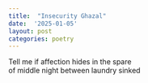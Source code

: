```yaml
---
title:  "Insecurity Ghazal"
date:  '2025-01-05'
layout: post
categories: poetry
---
```


Tell me if affection hides in the spare   
of middle night between laundry sinked    





